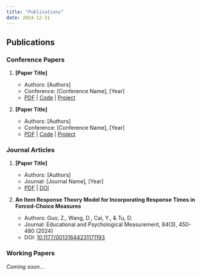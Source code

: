 ```yaml
---
title: "Publications"
date: 2024-12-31
---
```


## Publications

### Conference Papers

1. **[Paper Title]**
   - Authors: [Authors]
   - Conference: [Conference Name], [Year]
   - [PDF](link-to-pdf) | [Code](link-to-code) | [Project](link-to-project)

2. **[Paper Title]**
   - Authors: [Authors]
   - Conference: [Conference Name], [Year]
   - [PDF](link-to-pdf) | [Code](link-to-code) | [Project](link-to-project)

### Journal Articles

1. **[Paper Title]**
   - Authors: [Authors]
   - Journal: [Journal Name], [Year]
   - [PDF](link-to-pdf) | [DOI](link-to-doi)

1. **An Item Response Theory Model for Incorporating Response Times in Forced-Choice Measures**
   - Authors: Guo, Z., Wang, D., Cai, Y., & Tu, D.
   - Journal: Educational and Psychological Measurement, 84(3), 450-480 (2024)
   - DOI: [10.1177/00131644231171193](https://doi.org/10.1177/00131644231171193)

### Working Papers

*Coming soon...*
